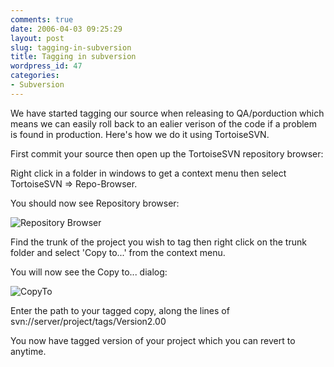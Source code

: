 ```yaml
---
comments: true
date: 2006-04-03 09:25:29
layout: post
slug: tagging-in-subversion
title: Tagging in subversion
wordpress_id: 47
categories:
- Subversion
---
```


We have started tagging our source when releasing to QA/porduction which means we can easily roll back to an ealier verison of the code if a problem is found in production. Here's how we do it using TortoiseSVN.

First commit your source then open up the TortoiseSVN repository browser:

Right click in a folder in windows to get a context menu then select TortoiseSVN => Repo-Browser.

You should now see Repository browser:

![Repository Browser](http://justinram.files.wordpress.com/2006/04/repos.thumbnail.JPG)

Find the trunk of the project you wish to tag then right click on the trunk folder and select 'Copy to...' from the context menu.

You will now see the Copy to... dialog:

![CopyTo](http://justinram.files.wordpress.com/2006/04/copyto.thumbnail.JPG)

Enter the path to your tagged copy, along the lines of svn://server/project/tags/Version2.00

You now have tagged version of your project which you can revert to anytime.

